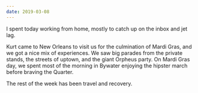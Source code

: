 ```yaml
---
date: 2019-03-08
---
```


I spent today working from home, mostly to catch up on the inbox and jet lag.

Kurt came to New Orleans to visit us for the culmination of Mardi Gras, and we got a nice mix of experiences. We saw big parades from the private stands, the streets of uptown, and the giant Orpheus party. On Mardi Gras day, we spent most of the morning in Bywater enjoying the hipster march before braving the Quarter.

The rest of the week has been travel and recovery.